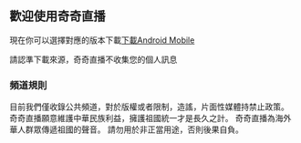 ## 歡迎使用奇奇直播

現在你可以選擇對應的版本下載[下載Android Mobile](./release.apk) 

請認準下載來源，奇奇直播不收集您的個人訊息

### 頻道規則
目前我們僅收錄公共頻道，對於版權或者限制，造謠，片面性媒體持禁止政策。
奇奇直播願意維護中華民族利益，擁護祖國統一才是長久之計。
奇奇直播為海外華人群眾傳遞祖國的聲音。
請勿用於非正當用途，否則後果自負。
